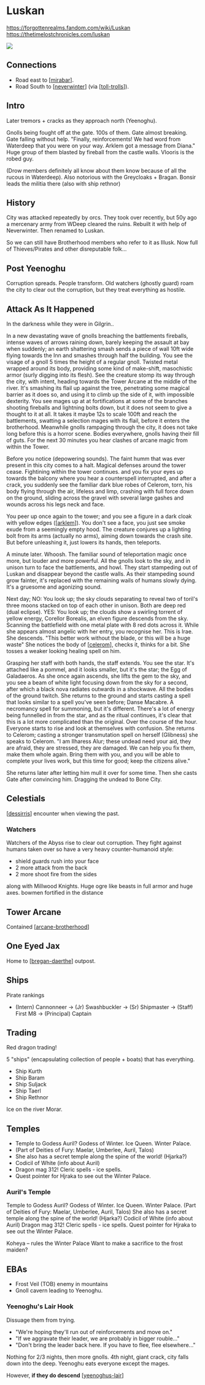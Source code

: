 # Luskan

https://forgottenrealms.fandom.com/wiki/Luskan
https://thetimelostchronicles.com/luskan

![](luskan-map.jpg)

## Connections
- Road east to [[mirabar]].
- Road South to [[neverwinter]] (via [[toll-trolls]]).

## Intro
Later tremors + cracks as they approach north (Yeenoghu).

Gnolls being fought off at the gate. 100s of them. Gate almost breaking. Gate falling without help.
"Finally, reinforcements! We had word from Waterdeep that you were on your way. Arklem got a message from Diana."
Huge group of them blasted by fireball from the castle walls.
Vlooris is the robed guy.

(Drow members definitely all know about them know because of all the rucous in Waterdeep).
Also notorious with the Greycloaks + Bragan. Bonsir leads the militia there (also with ship rethnor)

## History
City was attacked repeatedly by orcs. They took over recently, but 50y ago a mercenary army from WDeep cleared the ruins. Rebuilt it with help of Neverwinter. Then renamed to Luskan.

So we can still have Brotherhood members who refer to it as Illusk.
Now full of Thieves/Pirates and other disreputable folk...

## Post Yeenoghu
Corruption spreads. People transform. Old watchers (ghostly guard) roam the city to clear out the corruption, but they treat everything as hostile.

## Attack As It Happened
In the darkness while they were in Gilgrin..

In a new devastating wave of gnolls breaching the battlements fireballs, intense waves of arrows raining down, barely keeping the assault at bay when suddenly; an earth shattering smash sends a piece of wall 10ft wide flying towards the Inn and smashes through half the building. You see the visage of a gnoll 5 times the height of a regular gnoll. Twisted metal wrapped around its body, providing some kind of make-shift, masochistic armor (surly digging into its flesh). See the creature stomp its way through the city, with intent, heading towards the Tower Arcane at the middle of the river.
It's smashing its flail up against the tree, penetrating some magical barrier as it does so, and using it to climb up the side of it, with impossible dexterity. You see mages up at at fortifications at some of the branches shooting fireballs and lightning bolts down, but it does not seem to give a thought to it at all. It takes it maybe 12s to scale 100ft and reach the battlements, swatting a selection mages with its flail, before it enters the brotherhood.
Meanwhile gnolls rampaging through the city, it does not take long before this is a horror scene. Bodies everywhere, gnolls having their fill of guts. For the next 30 minutes you hear clashes of arcane magic from within the Tower.

Before you notice (depowering sounds). The faint humm that was ever present in this city comes to a halt. Magical defenses around the tower cease.
Fightining within the tower continues. and you fix your eyes up towards the balcony where you hear a counterspell interrupted, and after a crack, you suddenly see the familiar dark blue robes of Celerom, torn, his body flying through the air, lifeless and limp, crashing with full force down on the ground, sliding across the gravel with several large gashes and wounds across his legs neck and face.

You peer up once again to the tower; and you see a figure in a dark cloak with yellow edges ([[arklem]]). You don't see a face, you just see smoke exude from a seemingly empty hood. The creature conjures up a lighting bolt from its arms (actually no arms), aiming down towards the crash site. But before unleashing it, just lowers its hands, then teleports.

A minute later. Whoosh. The familiar sound of teleportation magic once more, but louder and more powerful. All the gnolls look to the sky, and in unison turn to face the battlements, and howl. They start stampeding out of Luskan and disappear beyond the castle walls. As their stampeding sound grow fainter, it's replaced with the remaining wails of humans slowly dying. It's a gruesome and agonizing sound.

Next day;
NO: You look up; the sky clouds separating to reveal two of toril's three moons stacked on top of each other in unison. Both are deep red (dual eclipse).
YES: You look up; the clouds show a swirling torrent of yellow energy, Corellor Borealis, an elven figure descends from the sky. Scanning the battlefield with one metal plate with 8 red dots across it. While she appears almost angelic with her entry, you recognise her. This is Irae.
She descends.
"This better work without the blade, or this will be a huge waste"
She notices the body of [[celerom]], checks it, thinks for a bit. She tosses a weaker looking healing spell on him.

Grasping her staff with both hands, the staff extends. You see the star. It's attached like a pommel, and it looks smaller, but it's the star; the Egg of Galadaeros. As she once again ascends, she lifts the gem to the sky, and you see a beam of white light focusing down from the sky for a second, after which a black nova radiates outwards in a shockwave. All the bodies of the ground twitch.
She returns to the ground and starts casting a spell that looks similar to a spell you've seen before; Danse Macabre. A necromancy spell for summoning, but it's different. There's a lot of energy being funnelled in from the star, and as the ritual continues, it's clear that this is a lot more complicated than the original.
Over the course of the hour. Everyone starts to rise and look at themselves with confusion.
She returns to Celerom; casting a stronger transmutation spell on herself (Glibness) she speaks to Celerom.
"I am Ilharess Alur; these undead need your aid, they are afraid, they are stressed, they are damaged. We can help you fix them, make them whole again. Bring them with you, and you will be able to complete your lives work, but this time for good; keep the citizens alive."

She returns later after letting him mull it over for some time. Then she casts Gate after convincing him. Dragging the undead to Bone City.

## Celestials
[[dessirris]] encounter when viewing the past.

### Watchers
Watchers of the Abyss rise to clear out corruption.
They fight against humans taken over so have a very heavy counter-humanoid style:
- shield guards rush into your face
- 2 more attack from the back
- 2 more shoot fire from the sides

along with Millwood Knights. Huge ogre like beasts in full armor and huge axes.
bowmen fortified in the distance

## Tower Arcane
Contained [[arcane-brotherhood]]

## One Eyed Jax
Home to [[bregan-daerthe]] outpost.

## Ships
Pirate rankings
- (Intern) Cannonneer -> (Jr) Swashbuckler -> (Sr) Shipmaster -> (Staff) First M8 -> (Principal) Captain

## Trading
Red dragon trading!

5 "ships" (encapsulating collection of people + boats) that has everything.
- Ship Kurth
- Ship Baram
- Ship Suljack
- Ship Taerl
- Ship Rethnor

Ice on the river Morar.

## Temples
- Temple to Godess Auril? Godess of Winter. Ice Queen. Winter Palace.
- (Part of Deities of Fury: Maelar, Umberlee, Auril, Talos)
- She also has a secret temple along the spine of the world! (Hjarka?)
- Codicil of White (info about Auril)
- Dragon mag 312! Cleric spells - ice spells.
- Quest pointer for Hjraka to see out the Winter Palace.

### Auril's Temple
Temple to Godess Auril? Godess of Winter. Ice Queen. Winter Palace.
(Part of Deities of Fury: Maelar, Umberlee, Auril, Talos)
She also has a secret temple along the spine of the world! (Hjarka?)
Codicil of White (info about Auril)
Dragon mag 312! Cleric spells - ice spells.
Quest pointer for Hjraka to see out the Winter Palace.

Koheya – rules the Winter Palace
Want to make a sacrifice to the frost maiden?

## EBAs
- Frost Veil (TOB) enemy in mountains
- Gnoll cavern leading to Yeenoghu.

### Yeenoghu's Lair Hook
Dissuage them from trying.

- "We're hoping they'll run out of reinforcements and move on."
- "If we aggravate their leader, we are probably in bigger rouble..."
- "Don't bring the leader back here. If you have to flee, flee elsewhere..."

Nothing for 2/3 nights, then more gnolls.
4th night, giant crack, city falls down into the deep. Yeenoghu eats everyone except the mages.

However, **if they do descend** [[yeenoghus-lair]]

[//begin]: # "Autogenerated link references for markdown compatibility"
[mirabar]: mirabar "Mirabar"
[neverwinter]: neverwinter "Neverwinter"
[toll-trolls]: toll-trolls "Toll Trolls"
[arklem]: ../npcs/arklem "Arklem Greeth"
[celerom]: ../npcs/celerom "Celerum"
[dessirris]: ../npcs/dessirris "Dessirris"
[arcane-brotherhood]: ../factions/arcane-brotherhood "Arcane Brotherhood"
[bregan-daerthe]: ../factions/bregan-daerthe "Bregan D'aerthe"
[yeenoghus-lair]: yeenoghus-lair "Yeenoghu's Lair"
[//end]: # "Autogenerated link references"
